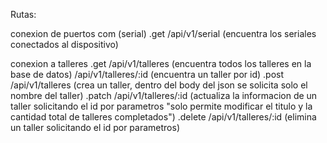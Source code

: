 Rutas: 

conexion de puertos com (serial)
.get
    /api/v1/serial     (encuentra los seriales conectados al dispositivo)

conexion a talleres 
.get
    /api/v1/talleres    (encuentra todos los talleres en la base de datos)
    /api/v1/talleres/:id    (encuentra un taller por id)
.post
    /api/v1/talleres    (crea un taller, dentro del body del json se solicita solo el nombre del taller)
.patch
    /api/v1/talleres/:id    (actualiza la informacion de un taller solicitando el id por parametros "solo permite modificar el titulo y la cantidad total de talleres completados")
.delete
    /api/v1/talleres/:id    (elimina un taller solicitando el id por parametros)

